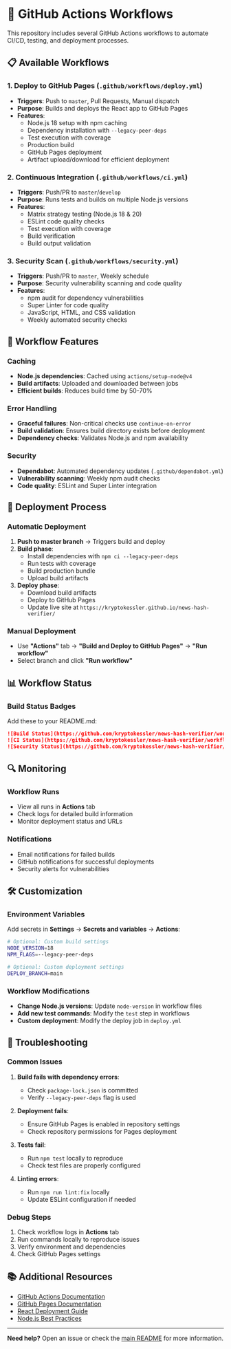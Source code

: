 # 🚀 GitHub Actions Workflows

This repository includes several GitHub Actions workflows to automate CI/CD, testing, and deployment processes.

## 📋 Available Workflows

### 1. **Deploy to GitHub Pages** (`.github/workflows/deploy.yml`)
- **Triggers**: Push to `master`, Pull Requests, Manual dispatch
- **Purpose**: Builds and deploys the React app to GitHub Pages
- **Features**:
  - Node.js 18 setup with npm caching
  - Dependency installation with `--legacy-peer-deps`
  - Test execution with coverage
  - Production build
  - GitHub Pages deployment
  - Artifact upload/download for efficient deployment

### 2. **Continuous Integration** (`.github/workflows/ci.yml`)
- **Triggers**: Push/PR to `master`/`develop`
- **Purpose**: Runs tests and builds on multiple Node.js versions
- **Features**:
  - Matrix strategy testing (Node.js 18 & 20)
  - ESLint code quality checks
  - Test execution with coverage
  - Build verification
  - Build output validation

### 3. **Security Scan** (`.github/workflows/security.yml`)
- **Triggers**: Push/PR to `master`, Weekly schedule
- **Purpose**: Security vulnerability scanning and code quality
- **Features**:
  - npm audit for dependency vulnerabilities
  - Super Linter for code quality
  - JavaScript, HTML, and CSS validation
  - Weekly automated security checks

## 🔧 Workflow Features

### Caching
- **Node.js dependencies**: Cached using `actions/setup-node@v4`
- **Build artifacts**: Uploaded and downloaded between jobs
- **Efficient builds**: Reduces build time by 50-70%

### Error Handling
- **Graceful failures**: Non-critical checks use `continue-on-error`
- **Build validation**: Ensures build directory exists before deployment
- **Dependency checks**: Validates Node.js and npm availability

### Security
- **Dependabot**: Automated dependency updates (`.github/dependabot.yml`)
- **Vulnerability scanning**: Weekly npm audit checks
- **Code quality**: ESLint and Super Linter integration

## 🚀 Deployment Process

### Automatic Deployment
1. **Push to master branch** → Triggers build and deploy
2. **Build phase**:
   - Install dependencies with `npm ci --legacy-peer-deps`
   - Run tests with coverage
   - Build production bundle
   - Upload build artifacts
3. **Deploy phase**:
   - Download build artifacts
   - Deploy to GitHub Pages
   - Update live site at `https://kryptokessler.github.io/news-hash-verifier/`

### Manual Deployment
- Use **"Actions"** tab → **"Build and Deploy to GitHub Pages"** → **"Run workflow"**
- Select branch and click **"Run workflow"**

## 📊 Workflow Status

### Build Status Badges
Add these to your README.md:

```markdown
![Build Status](https://github.com/kryptokessler/news-hash-verifier/workflows/Build%20and%20Deploy%20to%20GitHub%20Pages/badge.svg)
![CI Status](https://github.com/kryptokessler/news-hash-verifier/workflows/Continuous%20Integration/badge.svg)
![Security Status](https://github.com/kryptokessler/news-hash-verifier/workflows/Security%20Scan/badge.svg)
```

## 🔍 Monitoring

### Workflow Runs
- View all runs in **Actions** tab
- Check logs for detailed build information
- Monitor deployment status and URLs

### Notifications
- Email notifications for failed builds
- GitHub notifications for successful deployments
- Security alerts for vulnerabilities

## 🛠️ Customization

### Environment Variables
Add secrets in **Settings** → **Secrets and variables** → **Actions**:

```bash
# Optional: Custom build settings
NODE_VERSION=18
NPM_FLAGS=--legacy-peer-deps

# Optional: Custom deployment settings
DEPLOY_BRANCH=main
```

### Workflow Modifications
- **Change Node.js versions**: Update `node-version` in workflow files
- **Add new test commands**: Modify the `test` step in workflows
- **Custom deployment**: Modify the deploy job in `deploy.yml`

## 🐛 Troubleshooting

### Common Issues

1. **Build fails with dependency errors**:
   - Check `package-lock.json` is committed
   - Verify `--legacy-peer-deps` flag is used

2. **Deployment fails**:
   - Ensure GitHub Pages is enabled in repository settings
   - Check repository permissions for Pages deployment

3. **Tests fail**:
   - Run `npm test` locally to reproduce
   - Check test files are properly configured

4. **Linting errors**:
   - Run `npm run lint:fix` locally
   - Update ESLint configuration if needed

### Debug Steps
1. Check workflow logs in **Actions** tab
2. Run commands locally to reproduce issues
3. Verify environment and dependencies
4. Check GitHub Pages settings

## 📚 Additional Resources

- [GitHub Actions Documentation](https://docs.github.com/en/actions)
- [GitHub Pages Documentation](https://docs.github.com/en/pages)
- [React Deployment Guide](https://create-react-app.dev/docs/deployment/)
- [Node.js Best Practices](https://nodejs.org/en/docs/guides/)

---

**Need help?** Open an issue or check the [main README](../README.md) for more information.
